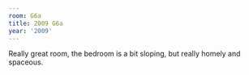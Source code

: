 ```yaml
---
room: G6a
title: 2009 G6a
year: '2009'
---
```


Really great room, the bedroom is a bit sloping, but really homely and spaceous.